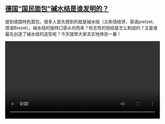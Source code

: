 <!--1722253625000-->
[德国“国民面包”碱水结是谁发明的？](https://www.dw.com/zh/%E5%BE%B7%E5%9B%BD%E2%80%9C%E5%9B%BD%E6%B0%91%E9%9D%A2%E5%8C%85%E2%80%9D%E7%A2%B1%E6%B0%B4%E7%BB%93%E6%98%AF%E8%B0%81%E5%8F%91%E6%98%8E%E7%9A%84%EF%BC%9F/a-69369860)
------

<p>提到德国特色面包，很多人首先想到的就是碱水结（又称扭结饼，英语pretzel，德语Brezel）。碱水结的独特口感从何而来？标志性的扭结是怎么制成的？又是谁最先创造了碱水结的造型呢？今天就带大家去实地体验一番！</small></p><video src="https://tvdownloaddw-a.akamaihd.net/Events/mp4/vdt_zh/2024/dwvgchi240614_dwvgchi240613_brezel-ltr-wide_01icw_AVC_1280x720.mp4" controls style="width:100%"></video>
